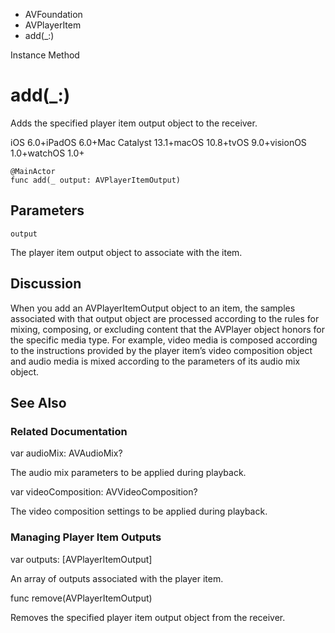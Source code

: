

- AVFoundation
- AVPlayerItem
-  add(\_:) 

Instance Method

# add(\_:)

Adds the specified player item output object to the receiver.

iOS 6.0+iPadOS 6.0+Mac Catalyst 13.1+macOS 10.8+tvOS 9.0+visionOS 1.0+watchOS 1.0+

``` source
@MainActor
func add(_ output: AVPlayerItemOutput)
```

## Parameters 

`output`  

The player item output object to associate with the item.

## Discussion

When you add an AVPlayerItemOutput object to an item, the samples associated with that output object are processed according to the rules for mixing, composing, or excluding content that the AVPlayer object honors for the specific media type. For example, video media is composed according to the instructions provided by the player item’s video composition object and audio media is mixed according to the parameters of its audio mix object.

## See Also

### Related Documentation

var audioMix: AVAudioMix?

The audio mix parameters to be applied during playback.

var videoComposition: AVVideoComposition?

The video composition settings to be applied during playback.

### Managing Player Item Outputs

var outputs: [AVPlayerItemOutput]

An array of outputs associated with the player item.

func remove(AVPlayerItemOutput)

Removes the specified player item output object from the receiver.

